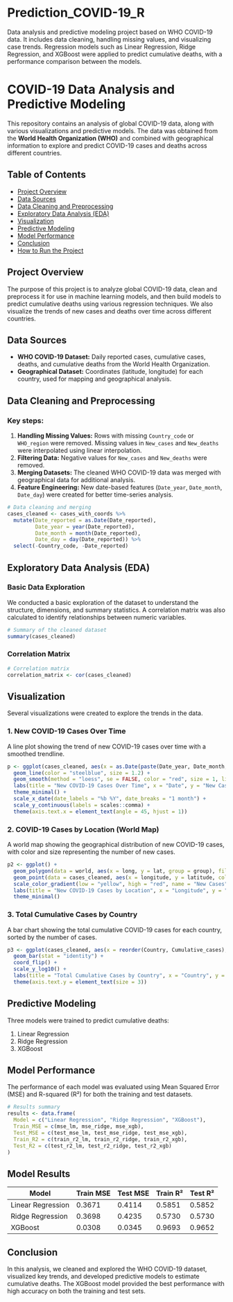# Prediction_COVID-19_R
Data analysis and predictive modeling project based on WHO COVID-19 data. It includes data cleaning, handling missing values, and visualizing case trends. Regression models such as Linear Regression, Ridge Regression, and XGBoost were applied to predict cumulative deaths, with a performance comparison between the models.

# COVID-19 Data Analysis and Predictive Modeling

This repository contains an analysis of global COVID-19 data, along with various visualizations and predictive models. The data was obtained from the **World Health Organization (WHO)** and combined with geographical information to explore and predict COVID-19 cases and deaths across different countries.

## Table of Contents
- [Project Overview](#project-overview)
- [Data Sources](#data-sources)
- [Data Cleaning and Preprocessing](#data-cleaning-and-preprocessing)
- [Exploratory Data Analysis (EDA)](#exploratory-data-analysis-eda)
- [Visualization](#visualization)
- [Predictive Modeling](#predictive-modeling)
- [Model Performance](#model-performance)
- [Conclusion](#conclusion)
- [How to Run the Project](#how-to-run-the-project)

## Project Overview
The purpose of this project is to analyze global COVID-19 data, clean and preprocess it for use in machine learning models, and then build models to predict cumulative deaths using various regression techniques. We also visualize the trends of new cases and deaths over time across different countries.

## Data Sources
- **WHO COVID-19 Dataset:** Daily reported cases, cumulative cases, deaths, and cumulative deaths from the World Health Organization.
- **Geographical Dataset:** Coordinates (latitude, longitude) for each country, used for mapping and geographical analysis.

## Data Cleaning and Preprocessing
### Key steps:
1. **Handling Missing Values:** Rows with missing `Country_code` or `WHO_region` were removed. Missing values in `New_cases` and `New_deaths` were interpolated using linear interpolation.
2. **Filtering Data:** Negative values for `New_cases` and `New_deaths` were removed.
3. **Merging Datasets:** The cleaned WHO COVID-19 data was merged with geographical data for additional analysis.
4. **Feature Engineering:** New date-based features (`Date_year`, `Date_month`, `Date_day`) were created for better time-series analysis.

```r
# Data cleaning and merging
cases_cleaned <- cases_with_coords %>%
  mutate(Date_reported = as.Date(Date_reported),
         Date_year = year(Date_reported),
         Date_month = month(Date_reported),
         Date_day = day(Date_reported)) %>%
  select(-Country_code, -Date_reported)
```

## Exploratory Data Analysis (EDA)
### Basic Data Exploration
We conducted a basic exploration of the dataset to understand the structure, dimensions, and summary statistics. A correlation matrix was also calculated to identify relationships between numeric variables.
```r
# Summary of the cleaned dataset
summary(cases_cleaned)
```
### Correlation Matrix
```r
# Correlation matrix
correlation_matrix <- cor(cases_cleaned)
```

## Visualization
Several visualizations were created to explore the trends in the data.

### 1. New COVID-19 Cases Over Time
A line plot showing the trend of new COVID-19 cases over time with a smoothed trendline.
```r
p <- ggplot(cases_cleaned, aes(x = as.Date(paste(Date_year, Date_month, Date_day, sep = "-")), y = New_cases)) +
  geom_line(color = "steelblue", size = 1.2) +       
  geom_smooth(method = "loess", se = FALSE, color = "red", size = 1, linetype = "dashed") +
  labs(title = "New COVID-19 Cases Over Time", x = "Date", y = "New Cases") +
  theme_minimal() +
  scale_x_date(date_labels = "%b %Y", date_breaks = "1 month") +
  scale_y_continuous(labels = scales::comma) +
  theme(axis.text.x = element_text(angle = 45, hjust = 1))
```
### 2. COVID-19 Cases by Location (World Map)
A world map showing the geographical distribution of new COVID-19 cases, with color and size representing the number of new cases.
```r
p2 <- ggplot() +
  geom_polygon(data = world, aes(x = long, y = lat, group = group), fill = "lightblue", color = "white") +
  geom_point(data = cases_cleaned, aes(x = longitude, y = latitude, color = New_cases, size = New_cases), alpha = 0.7) +
  scale_color_gradient(low = "yellow", high = "red", name = "New Cases", labels = scales::comma) +
  labs(title = "New COVID-19 Cases by Location", x = "Longitude", y = "Latitude") +
  theme_minimal()
```
### 3. Total Cumulative Cases by Country
A bar chart showing the total cumulative COVID-19 cases for each country, sorted by the number of cases.
```r
p3 <- ggplot(cases_cleaned, aes(x = reorder(Country, Cumulative_cases), y = Cumulative_cases, fill = Continent)) +
  geom_bar(stat = "identity") +
  coord_flip() +
  scale_y_log10() +
  labs(title = "Total Cumulative Cases by Country", x = "Country", y = "Cumulative Cases") +
  theme(axis.text.y = element_text(size = 3))
```

## Predictive Modeling
Three models were trained to predict cumulative deaths:

1. Linear Regression
2. Ridge Regression
3. XGBoost

## Model Performance
The performance of each model was evaluated using Mean Squared Error (MSE) and R-squared (R²) for both the training and test datasets.
```r
# Results summary
results <- data.frame(
  Model = c("Linear Regression", "Ridge Regression", "XGBoost"),
  Train_MSE = c(mse_lm, mse_ridge, mse_xgb),
  Test_MSE = c(test_mse_lm, test_mse_ridge, test_mse_xgb),
  Train_R2 = c(train_r2_lm, train_r2_ridge, train_r2_xgb),
  Test_R2 = c(test_r2_lm, test_r2_ridge, test_r2_xgb)
)
```

## Model Results
| Model              | Train MSE | Test MSE | Train R² | Test R² |
|--------------------|-----------|----------|----------|---------|
| Linear Regression  | 0.3671    | 0.4114   | 0.5851   | 0.5852  |
| Ridge Regression   | 0.3698    | 0.4235   | 0.5730   | 0.5730  |
| XGBoost            | 0.0308    | 0.0345   | 0.9693   | 0.9652  |

## Conclusion
In this analysis, we cleaned and explored the WHO COVID-19 dataset, visualized key trends, and developed predictive models to estimate cumulative deaths. The XGBoost model provided the best performance with high accuracy on both the training and test sets.
